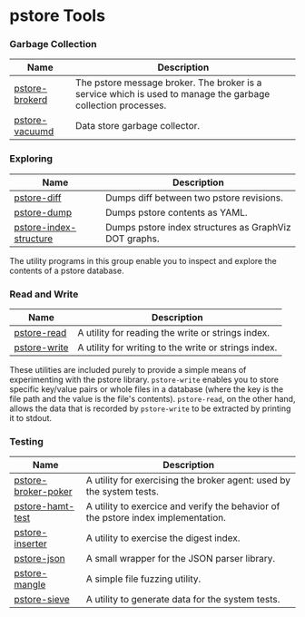 # pstore Tools

### Garbage Collection

| Name | Description |
| --- | --- |
| [pstore-brokerd](broker/) | The pstore message broker. The broker is a service which is used to manage the garbage collection processes. |
| [pstore-vacuumd](vacuum/) | Data store garbage collector. |

### Exploring

| Name | Description |
| --- | --- |
| [pstore-diff](diff/) | Dumps diff between two pstore revisions. |
| [pstore-dump](dump/) | Dumps pstore contents as YAML. |
| [pstore-index-structure](index_structure/) | Dumps pstore index structures as GraphViz DOT graphs. |

The utility programs in this group enable you to inspect and explore the contents of a pstore database.

### Read and Write

| Name | Description |
| --- | --- |
| [pstore-read](read/) | A utility for reading the write or strings index. |
| [pstore-write](write/) | A utility for writing to the write or strings index. |

These utilities are included purely to provide a simple means of experimenting with the pstore library. `pstore-write` enables you to store specific key/value pairs or whole files in a database (where the key is the file path and the value is the file's contents). `pstore-read`, on the other hand, allows the data that is recorded by `pstore-write` to be extracted by printing it to stdout.

### Testing

| Name | Description |
| --- | --- |
| [pstore-broker-poker](broker_poker/) | A utility for exercising the broker agent: used by the system tests.  |
| [pstore-hamt-test](hamt_test/) | A utility to exercice and verify the behavior of the pstore index implementation. |
| [pstore-inserter](inserter/) | A utility to exercise the digest index. |
| [pstore-json](json/) | A small wrapper for the JSON parser library. |
| [pstore-mangle](mangle/) | A simple file fuzzing utility. |
| [pstore-sieve](sieve/) | A utility to generate data for the system tests. |

